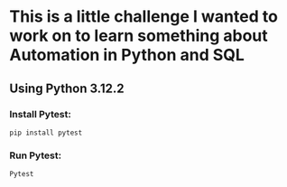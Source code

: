 # This is a little challenge I wanted to work on to learn something about Automation in Python and SQL

## Using Python 3.12.2

### Install Pytest:
```
pip install pytest
```

### Run Pytest:
```
Pytest
```